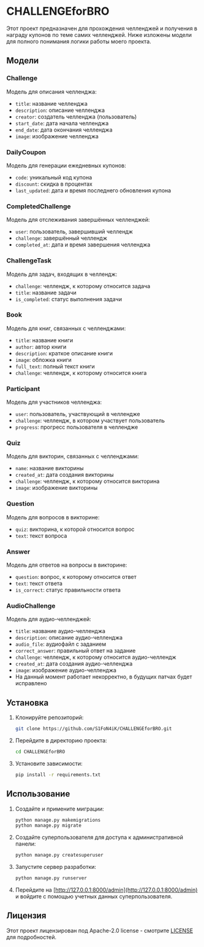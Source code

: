 # CHALLENGEforBRO

Этот проект предназначен для прохождения челленджей и получения в награду купонов по теме самих челленджей. Ниже изложены модели для полного понимания логики работы моего проекта.

## Модели

### Challenge
Модель для описания челленджа:
- `title`: название челленджа
- `description`: описание челленджа
- `creator`: создатель челленджа (пользователь)
- `start_date`: дата начала челленджа
- `end_date`: дата окончания челленджа
- `image`: изображение челленджа

### DailyCoupon
Модель для генерации ежедневных купонов:
- `code`: уникальный код купона
- `discount`: скидка в процентах
- `last_updated`: дата и время последнего обновления купона

### CompletedChallenge
Модель для отслеживания завершённых челленджей:
- `user`: пользователь, завершивший челлендж
- `challenge`: завершённый челлендж
- `completed_at`: дата и время завершения челленджа

### ChallengeTask
Модель для задач, входящих в челлендж:
- `challenge`: челлендж, к которому относится задача
- `title`: название задачи
- `is_completed`: статус выполнения задачи

### Book
Модель для книг, связанных с челленджами:
- `title`: название книги
- `author`: автор книги
- `description`: краткое описание книги
- `image`: обложка книги
- `full_text`: полный текст книги
- `challenge`: челлендж, к которому относится книга

### Participant
Модель для участников челленджа:
- `user`: пользователь, участвующий в челлендже
- `challenge`: челлендж, в котором участвует пользователь
- `progress`: прогресс пользователя в челлендже

### Quiz
Модель для викторин, связанных с челленджами:
- `name`: название викторины
- `created_at`: дата создания викторины
- `challenge`: челлендж, к которому относится викторина
- `image`: изображение викторины

### Question
Модель для вопросов в викторине:
- `quiz`: викторина, к которой относится вопрос
- `text`: текст вопроса

### Answer
Модель для ответов на вопросы в викторине:
- `question`: вопрос, к которому относится ответ
- `text`: текст ответа
- `is_correct`: статус правильности ответа

### AudioChallenge
Модель для аудио-челленджей:
- `title`: название аудио-челленджа
- `description`: описание аудио-челленджа
- `audio_file`: аудиофайл с заданием
- `correct_answer`: правильный ответ на задание
- `challenge`: челлендж, к которому относится аудио-челлендж
- `created_at`: дата создания аудио-челленджа
- `image`: изображение аудио-челленджа
-  На данный момент работает некорректно, в будущих патчах будет исправлено

## Установка

1. Клонируйте репозиторий:
    ```bash
    git clone https://github.com/S1FoN4iK/CHALLENGEforBRO.git
    ```
2. Перейдите в директорию проекта:
    ```bash
    cd CHALLENGEforBRO
    ```
3. Установите зависимости:
    ```bash
    pip install -r requirements.txt
    ```

## Использование

1. Создайте и примените миграции:
    ```bash
    python manage.py makemigrations
    python manage.py migrate
    ```

2. Создайте суперпользователя для доступа к административной панели:
    ```bash
    python manage.py createsuperuser
    ```

3. Запустите сервер разработки:
    ```bash
    python manage.py runserver
    ```

4. Перейдите на [http://127.0.0.1:8000/admin](http://127.0.0.1:8000/admin) и войдите с помощью учетных данных суперпользователя.

## Лицензия

Этот проект лицензирован под Apache-2.0 license - смотрите [LICENSE](LICENSE) для подробностей.